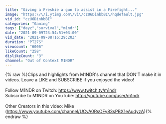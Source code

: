 ```yaml
---
title: "Giving a Freshie a gun to assist in a Firefight..."
image: "https:\/\/i.ytimg.com\/vi\/czU6DinbbBI\/hqdefault.jpg"
vid_id: "czU6DinbbBI"
categories: "Gaming"
tags: ["dayz","survival","m1ndr"]
date: "2021-09-09T23:54:51+03:00"
vid_date: "2021-09-08T16:29:20Z"
duration: "PT27S"
viewcount: "6006"
likeCount: "258"
dislikeCount: "3"
channel: "Out of Context M1NDR"
---
```

{% raw %}Clips and highlights from M1NDR's channel that DON'T make it in videos. Leave a LIKE and SUBSCRIBE if you enjoyed the video!<br /><br />Follow M1NDR on Twitch: <a rel="nofollow" target="blank" href="https://www.twitch.tv/m1ndr">https://www.twitch.tv/m1ndr</a><br />Subscribe to M1NDR on YouTube: <a rel="nofollow" target="blank" href="http://youtube.com/user/m1ndr">http://youtube.com/user/m1ndr</a><br /><br />Other Creators in this video: Mike (<a rel="nofollow" target="blank" href="https://www.youtube.com/channel/UCvA0RsOFy83sPBX1eAudyzA)">https://www.youtube.com/channel/UCvA0RsOFy83sPBX1eAudyzA)</a>{% endraw %}
